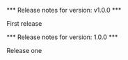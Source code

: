 

*** Release notes for version: v1.0.0 ***

First release

*** Release notes for version: 1.0.0 ***

Release one